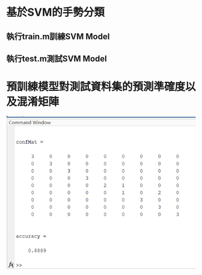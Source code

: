 # 基於SVM的手勢分類
## 執行train.m訓練SVM Model
## 執行test.m測試SVM Model
# 預訓練模型對測試資料集的預測準確度以及混淆矩陣
![](result/confMat_accuracy.png)
